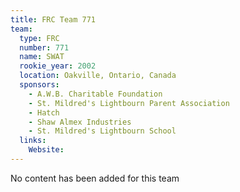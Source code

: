 ```yaml
---
title: FRC Team 771
team:
  type: FRC
  number: 771
  name: SWAT
  rookie_year: 2002
  location: Oakville, Ontario, Canada
  sponsors:
    - A.W.B. Charitable Foundation
    - St. Mildred's Lightbourn Parent Association
    - Hatch
    - Shaw Almex Industries
    - St. Mildred's Lightbourn School
  links:
    Website: 
---
```

No content has been added for this team
